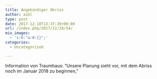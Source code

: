 ```yaml
---
title: Angekündiger Abriss
author: asbl
type: post
date: 2017-12-18T13:37:39+00:00
url: /index.php/2017/12/18/54/
miu_images:
  - 's:6:"a:0:{}";'
categories:
  - Uncategorized

---
```

Information von Traumhaus: &#8220;Unsere Planung sieht vor, mit dem Abriss noch im Januar 2018 zu beginnen,&#8221;

&nbsp;